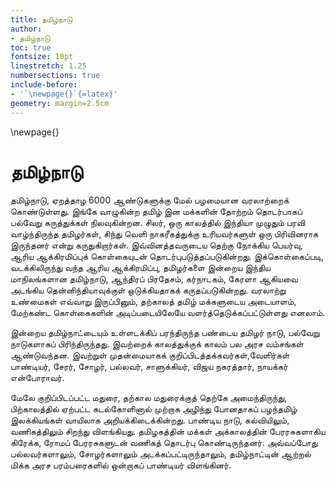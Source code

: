 ```yaml
---
title: தமிழ்நாடு
author: 
- தமிழ்நாடு
toc: true
fontsize: 10pt
linestretch: 1.25
numbersections: true
include-before:
- '`\newpage{}`{=latex}'
geometry: margin=2.5cm
---
```


\newpage{}

# தமிழ்நாடு 

தமிழ்நாடு, ஏறத்தாழ 6000 ஆண்டுகளுக்கு மேல் பழமையான வரலாற்றைக் கொண்டுள்ளது. இங்கே வாழுகின்ற தமிழ் இன மக்களின் தோற்றம் தொடர்பாகப் பல்வேறு கருத்துக்கள் நிலவுகின்றன. சிலர், ஒரு காலத்தில் இந்தியா முழுதும் பரவி வாழ்ந்திருந்த தமிழர்கள், சிந்து வெளி நாகரீகத்துக்கு உரியவர்களுள் ஒரு பிரிவினராக இருந்தனர் என்று கருதுகிறார்கள். இவ்வினத்தவருடைய தெற்கு நோக்கிய பெயர்வு, ஆரிய ஆக்கிரமிப்புக் கொள்கையுடன் தொடர்புபடுத்தப்படுகின்றது. இக்கொள்கைப்படி, வடக்கிலிருந்து வந்த ஆரிய ஆக்கிரமிப்பு, தமிழர்களை இன்றைய இந்திய மாநிலங்களான தமிழ்நாடு, ஆந்திரப் பிரதேசம், கர்நாடகம், கேரளா ஆகியவை அடங்கிய தென்னிந்தியாவுக்குள் ஒடுக்கியதாகக் கருதப்படுகின்றது. வரலாற்று உண்மைகள் எவ்வாறு இருப்பினும், தற்காலத் தமிழ் மக்களுடைய அடையாளம், மேற்கண்ட கொள்கைகளின் அடிப்படையிலேயே வளர்த்தெடுக்கப்பட்டுள்ளது எனலாம்.

இன்றைய தமிழ்நாட்டையும் உள்ளடக்கிப் பரந்திருந்த பண்டைய தமிழர் நாடு, பல்வேறு நாடுகளாகப் பிரிந்திருந்தது. இவற்றைக் காலத்துக்குக் காலம் பல அரச வம்சங்கள் ஆண்டுவந்தன. இவற்றுள் முதன்மையாகக் குறிப்பிடத்தக்கவர்கள்,வேளிர்கள் பாண்டியர், சேரர், சோழர், பல்லவர், சாளுக்கியர், விஜய நகரத்தார், நாயக்கர் என்போராவர்.

மேலே குறிப்பிடப்பட்ட மதுரை, தற்கால மதுரைக்குத் தெற்கே அமைந்திருந்து, பிற்காலத்தில் ஏற்பட்ட கடல்கோளினால் முற்றாக அழிந்து போனதாகப் பழந்தமிழ் இலக்கியங்கள் வாயிலாக அறியக்கிடைக்கின்றது. பாண்டிய நாடு, கல்வியிலும், வணிகத்திலும் சிறந்து விளங்கியது. தமிழகத்தின் மக்கள் அக்காலத்தின் பேரரசுகளாகிய கிரேக்க, ரோமப் பேரரசுகளுடன் வணிகத் தொடர்பு கொண்டிருந்தனர். அவ்வப்போது பல்லவர்களாலும், சோழர்களாலும் அடக்கப்பட்டிருந்தாலும், தமிழ்நாட்டின் ஆற்றல் மிக்க அரச பரம்பரைகளில் ஒன்றாகப் பாண்டியர் விளங்கினர். 